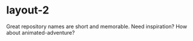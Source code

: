 # layout-2
Great repository names are short and memorable. Need inspiration? How about animated-adventure?
